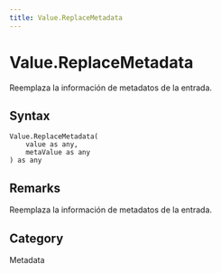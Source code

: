 ```yaml
---
title: Value.ReplaceMetadata
---
```


# Value.ReplaceMetadata


Reemplaza la información de metadatos de la entrada.


## Syntax

```powerquery
Value.ReplaceMetadata(
    value as any,
    metaValue as any
) as any
```


## Remarks

Reemplaza la información de metadatos de la entrada.



## Category
Metadata
